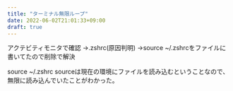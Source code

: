 ```yaml
---
title: "ターミナル無限ループ"
date: 2022-06-02T21:01:33+09:00
draft: true
---
```

アクテビティモニタで確認
→.zshrc(原因判明)
→source ~/.zshrcをファイルに書いてたので削除で解決

source ~/.zshrc sourceは現在の環境にファイルを読み込むということなので、
無限に読み込んでいたことがわかった。

